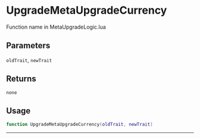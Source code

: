 # UpgradeMetaUpgradeCurrency
Function name in MetaUpgradeLogic.lua
## Parameters
`oldTrait`, `newTrait`
## Returns
`none`
## Usage
```lua
function UpgradeMetaUpgradeCurrency(oldTrait, newTrait)
```
---
